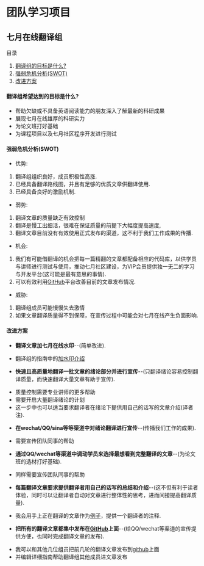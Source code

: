 # 团队学习项目

## 七月在线翻译组
  目录
 1. [翻译组的目标是什么?](#翻译组希望达到的目标是什么)
 2. [强弱危机分析(SWOT)](#强弱危机分析swot)
 3. [改进方案](#改进方案)

#### 翻译组希望达到的目标是什么?
 * 帮助欠缺或不具备英语阅读能力的朋友深入了解最新的科研成果
 * 展现七月在线雄厚的科研实力
 * 为论文班打好基础
 * 为课程项目以及七月社区程序开发进行测试 
 
#### 强弱危机分析(SWOT)
* 优势: 
 1. 翻译组组织良好，成员积极性高涨. 
 2. 已经具备翻译路线图，并且有足够的优质文章供翻译使用. 
 3. 已经具备良好的激励机制.
* 弱势: 
 1. 翻译文章的质量缺乏有效控制
 2. 翻译是慢工出细活，很难在保证质量的前提下大幅度提高速度, 
 3. 翻译文章目前没有有效使用正式发布的渠道，这不利于我们工作成果的传播. 
* 机会: 
 1. 我们有可能借翻译的机会把每一篇精翻的文章都配备相应的代码库，以供学员与讲师进行测试与使用，推动七月社区建设，为VIP会员提供独一无二的学习与开发平台(这可能是最有意思的事情). 
 2. 可以有效利用[GitHub](https://github.com/JulyEdu-PaperTranslation/DeepLearning)平台改善目前的文章发布情况.
* 威胁: 
 1. 翻译组成员可能慢慢失去激情 
 2. 如果文章翻译质量得不到保障，在宣传过程中可能会对七月在线产生负面影响.

#### 改进方案
* **翻译文章加七月在线水印**--(简单改进).
 - 翻译组的指南中的[加水印介绍](https://github.com/JulyEdu-PaperTranslation/Tutorial/blob/master/arXiv_paper_translation.md#latex-配置)
* **快速且高质量地翻译一批文章的绪论部分并进行宣传**--(只翻译绪论容易控制翻译质量，而快速翻译大量文章有助于宣传).
 - 质量控制需要专业讲师的更多帮助
 - 需要开启大量翻译绪论的计划
 - 这一步中也可以适当要求翻译者在绪论下提供用自己的话写的文章介绍(译者注).
* **在wechat/QQ/sina等等渠道中对绪论翻译进行宣传**--(传播我们工作的成果).
 - 需要宣传团队同事的帮助
* **通过QQ/wechat等渠道中调动学员来选择最想看到完整翻译的文章**--(为论文班的选材打好基础).
 - 同样需要宣传团队同事的帮助
* **每篇翻译文章要求提供翻译者用自己的话写的总结和介绍**--(这不但有利于读者体验，同时可以让翻译者自动对文章进行整体性的思考，进而间接提高翻译质量).
 - 我会用手上正在翻译的文章作为[例子](https://github.com/JulyEdu-PaperTranslation/DeepLearning#conditional-generative-adversarial-networks)，提供一个翻译者的注释.
* **把所有的翻译文章都集中发布在[GitHub](https://github.com/JulyEdu-PaperTranslation/DeepLearning)上面**--(给QQ/wechat等渠道的宣传提供方便，也同时完成翻译文章的发布).
 - 我可以和其他几位组员把前几轮的翻译文章发布到[github](https://github.com/JulyEdu-PaperTranslation/DeepLearning)上面
 - 并编辑详细指南帮助翻译组其他成员进文章发布
  
